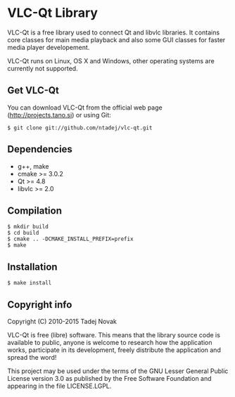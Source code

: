 VLC-Qt Library
====================================
VLC-Qt is a free library used to connect Qt and libvlc libraries.
It contains core classes for main media playback and also some GUI
classes for faster media player developement.

VLC-Qt runs on Linux, OS X and Windows,
other operating systems are currently not supported.


Get VLC-Qt
----------
You can download VLC-Qt from the official web page
(http://projects.tano.si) or using Git:

    $ git clone git://github.com/ntadej/vlc-qt.git


Dependencies
------------
- g++, make
- cmake >= 3.0.2
- Qt >= 4.8
- libvlc >= 2.0


Compilation
-----------
    $ mkdir build
    $ cd build
    $ cmake .. -DCMAKE_INSTALL_PREFIX=prefix
    $ make


Installation
------------
    $ make install


Copyright info
--------------
Copyright (C) 2010-2015 Tadej Novak

VLC-Qt is free (libre) software. This means that the library
source code is available to public, anyone is welcome to research
how the application works, participate in its development, freely
distribute the application and spread the word!

This project may be used under the terms of the
GNU Lesser General Public License version 3.0 as published by the
Free Software Foundation and appearing in the file LICENSE.LGPL.
